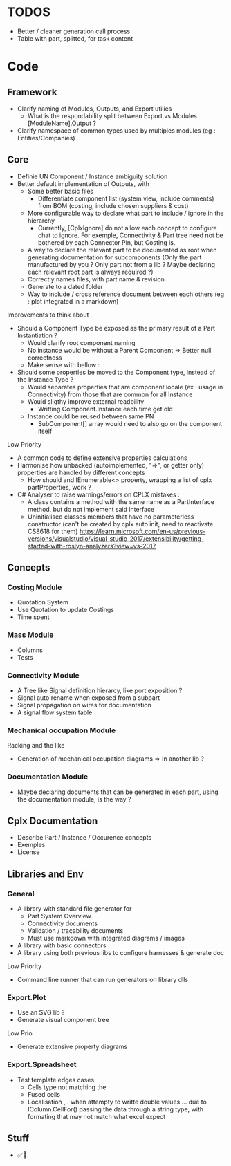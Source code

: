 ﻿# TODOS
- Better / cleaner generation call process
- Table with part, splitted, for task content

# Code

## Framework
- Clarify naming of Modules, Outputs, and Export utilies
    - What is the respondability split between Export vs Modules.[ModuleName].Output ?
- Clarify namespace of common types used by multiples modules (eg : Entities/Companies)


## Core
- Definie UN Component / Instance ambiguity solution
- Better default implementation of Outputs, with
    - Some better basic files
        - Differentiate component list (system view, include comments) from BOM (costing, include chosen suppliers & cost)
    - More configurable way to declare what part to include / ignore in the hierarchy
        - Currently, [CplxIgnore] do not allow each concept to configure chat to ignore. For exemple, Connectivity & Part tree need not be bothered by each Connector Pin, but Costing is.
    - A way to declare the relevant part to be documented as root when generating documentation for subcomponents (Only the part manufactured by you ? Only part not from a lib ? Maybe declaring each relevant root part is always required ?)
    - Correctly names files, with part name & revision
    - Generate to a dated folder
    - Way to include / cross reference document between each others (eg : plot integrated in a markdown)

Improvements to think about
- Should a Component Type be exposed as the primary result of a Part Instantiation ?
    - Would clarify root component naming
    - No instance would be without a Parent Component => Better null correctness
    - Make sense with bellow :
- Should some properties be moved to the Component type, instead of the Instance Type ?
    - Would separates properties that are component locale (ex : usage in Connectivity) from those that are common for all Instance
    - Would sligthy improve external readbility
        - Writting Component.Instance each time get old
    - Instance could be reused between same PN
        - SubComponent[] array would need to also go on the component itself

Low Priority
- A common code to define extensive properties calculations
- Harmonise how unbacked (autoimplemented, "=>", or getter only) properties are handled by different concepts
    - How should and IEnumerable<> property, wrapping a list of cplx partProperties, work ?
- C# Analyser to raise warnings/errors on CPLX mistakes : 
    - A class contains a method with the same name as a PartInterface method, but do not implement said interface
    - Uninitialised classes members that have no parameterless constructor (can't be created by cplx auto init, need to reactivate CS8618 for them)  https://learn.microsoft.com/en-us/previous-versions/visualstudio/visual-studio-2017/extensibility/getting-started-with-roslyn-analyzers?view=vs-2017


## Concepts

### Costing Module
- Quotation System
- Use Quotation to update Costings
- Time spent

### Mass Module
- Columns
- Tests

### Connectivity Module
- A Tree like Signal definition hierarcy, like port exposition ?
- Signal auto rename when exposed from a subpart
- Signal propagation on wires for documentation
- A signal flow system table

### Mechanical occupation Module
Racking and the like
- Generation of mechanical occupation diagrams => In another lib ?

### Documentation Module
- Maybe declaring documents that can be generated in each part, using the documentation module, is the way ?

## Cplx Documentation
- Describe Part / Instance / Occurence concepts
- Exemples
- License
 
## Libraries and Env

### General
- A library with standard file generator for 
    - Part System Overview
    - Connectivity documents
    - Validation / traçability documents
    - Must use markdown with integrated diagrams / images
- A library with basic connectors
- A library using both previous libs to configure harnesses & generate doc

Low Priority
- Command line runner that can run generators on library dlls

### Export.Plot
- Use an SVG lib ?
- Generate visual component tree

Low Prio
- Generate extensive property diagrams

### Export.Spreadsheet
- Test template edges cases 
    - Cells type not matching the 
    - Fused cells
    - Localisation , . when attempty to writte double values ... due to IColumn.CellFor() passing the data through a string type, with formating that may not match what excel expect

## Stuff
- ✅🔳
